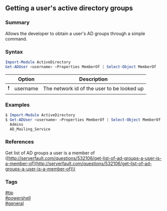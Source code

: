 ## Getting a user's active directory groups

### Summary
Allows the developer to obtain a user's AD groups through a simple command.

### Syntax
```powershell
Import-Module ActiveDirectory
Get-ADUser <username> –Properties MemberOf | Select-Object MemberOf
```

|               | Option   | Description                                |
| :-----------: | -------- | ------------------------------------------ |
| :exclamation: | username | The network id of the user to be looked up |

### Examples
```powershell
$ Import-Module ActiveDirectory
$ Get-ADUser <username> –Properties MemberOf | Select-Object MemberOf
  Admins
  AD_Mailing_Service
```

### References
Get list of AD groups a user is a member of \([http://serverfault.com/questions/532106/get-list-of-ad-groups-a-user-is-a-member-of](http://serverfault.com/questions/532106/get-list-of-ad-groups-a-user-is-a-member-of)\)

### Tags
[#tip](../../tips.md)  
[#powershell](../powershell.md)  
[#general](general.md)
